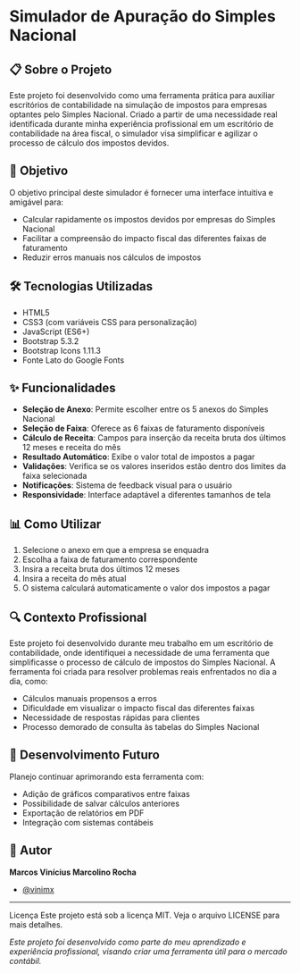# Simulador de Apuração do Simples Nacional

## 📋 Sobre o Projeto

Este projeto foi desenvolvido como uma ferramenta prática para auxiliar escritórios de contabilidade na simulação de impostos para empresas optantes pelo Simples Nacional. Criado a partir de uma necessidade real identificada durante minha experiência profissional em um escritório de contabilidade na área fiscal, o simulador visa simplificar e agilizar o processo de cálculo dos impostos devidos.

## 🎯 Objetivo

O objetivo principal deste simulador é fornecer uma interface intuitiva e amigável para:
- Calcular rapidamente os impostos devidos por empresas do Simples Nacional
- Facilitar a compreensão do impacto fiscal das diferentes faixas de faturamento
- Reduzir erros manuais nos cálculos de impostos

## 🛠️ Tecnologias Utilizadas

- HTML5
- CSS3 (com variáveis CSS para personalização)
- JavaScript (ES6+)
- Bootstrap 5.3.2
- Bootstrap Icons 1.11.3
- Fonte Lato do Google Fonts

## ✨ Funcionalidades

- **Seleção de Anexo**: Permite escolher entre os 5 anexos do Simples Nacional
- **Seleção de Faixa**: Oferece as 6 faixas de faturamento disponíveis
- **Cálculo de Receita**: Campos para inserção da receita bruta dos últimos 12 meses e receita do mês
- **Resultado Automático**: Exibe o valor total de impostos a pagar
- **Validações**: Verifica se os valores inseridos estão dentro dos limites da faixa selecionada
- **Notificações**: Sistema de feedback visual para o usuário
- **Responsividade**: Interface adaptável a diferentes tamanhos de tela

## 📊 Como Utilizar

1. Selecione o anexo em que a empresa se enquadra
2. Escolha a faixa de faturamento correspondente
3. Insira a receita bruta dos últimos 12 meses
4. Insira a receita do mês atual
5. O sistema calculará automaticamente o valor dos impostos a pagar

## 🔍 Contexto Profissional

Este projeto foi desenvolvido durante meu trabalho em um escritório de contabilidade, onde identifiquei a necessidade de uma ferramenta que simplificasse o processo de cálculo de impostos do Simples Nacional. A ferramenta foi criada para resolver problemas reais enfrentados no dia a dia, como:

- Cálculos manuais propensos a erros
- Dificuldade em visualizar o impacto fiscal das diferentes faixas
- Necessidade de respostas rápidas para clientes
- Processo demorado de consulta às tabelas do Simples Nacional

## 🚀 Desenvolvimento Futuro

Planejo continuar aprimorando esta ferramenta com:

- Adição de gráficos comparativos entre faixas
- Possibilidade de salvar cálculos anteriores
- Exportação de relatórios em PDF
- Integração com sistemas contábeis


## 👤 Autor

**Marcos Vinícius Marcolino Rocha**
- [@vinimx](https://github.com/vinimx)

---

Licença Este projeto está sob a licença MIT. Veja o arquivo LICENSE para mais detalhes.

*Este projeto foi desenvolvido como parte do meu aprendizado e experiência profissional, visando criar uma ferramenta útil para o mercado contábil.* 
